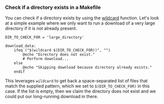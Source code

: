 ### Check if a directory exists in a Makefile

You can check if a directory exists by using the [wildcard](https://www.gnu.org/software/make/manual/html_node/Wildcard-Function.html) function. Let's look at a simple example where we only want to run a download of a very large directory if it is not already present.

```make
DIR_TO_CHECK_FOR = 'large_directory'

download_data:
    ifeq ("$(wildcard $(DIR_TO_CHECK_FOR))", "")
        @echo "Directory does not exist."
        # Perform download...
    else
        @echo "Skipping download because directory already exists."
    endif
```

This leverages `wildcard` to get back a space-separated list of files that match the supplied pattern, which we set to `$(DIR_TO_CHECK_FOR)` in this case. If the list is empty, then we claim the directory does not exist and we could put our long-running download in there.
